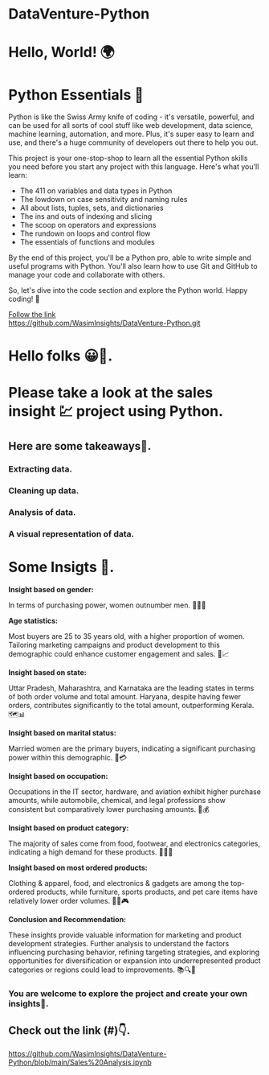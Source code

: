 


# DataVenture-Python

# Hello, World! 🌍

# Python Essentials 🐍

Python is like the Swiss Army knife of coding - it's versatile, powerful, and can be used for all sorts of cool stuff like web development, data science, machine learning, automation, and more. Plus, it's super easy to learn and use, and there's a huge community of developers out there to help you out.

This project is your one-stop-shop to learn all the essential Python skills you need before you start any project with this language. Here's what you'll learn:

- The 411 on variables and data types in Python
- The lowdown on case sensitivity and naming rules
- All about lists, tuples, sets, and dictionaries
- The ins and outs of indexing and slicing
- The scoop on operators and expressions
- The rundown on loops and control flow
- The essentials of functions and modules

By the end of this project, you'll be a Python pro, able to write simple and useful programs with Python. You'll also learn how to use Git and GitHub to manage your code and collaborate with others.

So, let's dive into the code section and explore the Python world. Happy coding! 🚀

[Follow the link](#)  
https://github.com/WasimInsights/DataVenture-Python.git

# Hello folks 😀👋.
# Please take a look at the sales insight 💹 project using Python.
## Here are some takeaways🎁.
### Extracting data.
### Cleaning up data.
### Analysis of data.
### A visual representation of data.
# Some Insigts 🙂.


**Insight based on gender:** 

In terms of purchasing power, women outnumber men. 💁‍♀️💪

**Age statistics:** 

Most buyers are 25 to 35 years old, with a higher proportion of women. Tailoring marketing campaigns and product development to this demographic could enhance customer engagement and sales. 🎯📈

**Insight based on state:**

Uttar Pradesh, Maharashtra, and Karnataka are the leading states in terms of both order volume and total amount. Haryana, despite having fewer orders, contributes significantly to the total amount, outperforming Kerala. 🗺️📊

**Insight based on marital status:** 

Married women are the primary buyers, indicating a significant purchasing power within this demographic. 💍💳

**Insight based on occupation:** 

Occupations in the IT sector, hardware, and aviation exhibit higher purchase amounts, while automobile, chemical, and legal professions show consistent but comparatively lower purchasing amounts. 💼💰

**Insight based on product category:** 

The majority of sales come from food, footwear, and electronics categories, indicating a high demand for these products. 🍔👟📱

**Insight based on most ordered products:** 

Clothing & apparel, food, and electronics & gadgets are among the top-ordered products, while furniture, sports products, and pet care items have relatively lower order volumes. 👗🍕🎮

**Conclusion and Recommendation:** 

These insights provide valuable information for marketing and product development strategies. Further analysis to understand the factors influencing purchasing behavior, refining targeting strategies, and exploring opportunities for diversification or expansion into underrepresented product categories or regions could lead to improvements. 📚🔍🚀
### You are welcome to explore the project and create your own insights🙏.
## Check out the link (#)👇. 
https://github.com/WasimInsights/DataVenture-Python/blob/main/Sales%20Analysis.ipynb






